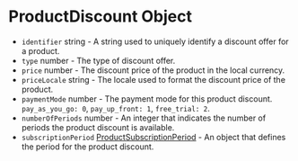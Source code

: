 # ProductDiscount Object

* `identifier` string - A string used to uniquely identify a discount offer for a product.
* `type` number - The type of discount offer.
* `price` number - The discount price of the product in the local currency.
* `priceLocale` string - The locale used to format the discount price of the product.
* `paymentMode` number - The payment mode for this product discount. `pay_as_you_go: 0`, `pay_up_front: 1`, `free_trial: 2`.
* `numberOfPeriods` number - An integer that indicates the number of periods the product discount is available.
* `subscriptionPeriod` [ProductSubscriptionPeriod](product-subscription-period.md) - An object that defines the period for the product discount.

